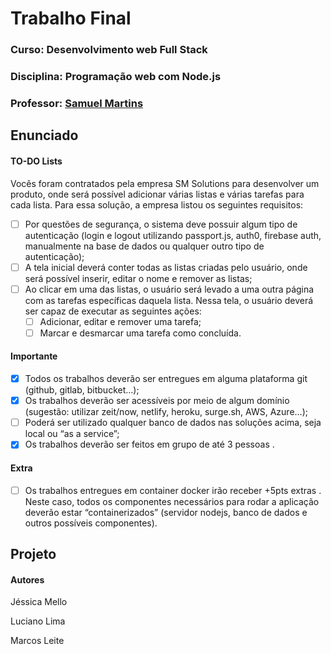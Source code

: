 # Trabalho Final

### Curso: Desenvolvimento web Full Stack

### Disciplina: Programação web com Node.js

### Professor: [Samuel Martins](https://samuelmartins.me/)

## Enunciado

#### TO-DO Lists

Vocês foram contratados pela empresa SM Solutions para desenvolver um produto, onde será possível adicionar várias listas e várias tarefas para cada lista. Para essa solução, a empresa listou os seguintes requisitos:

- [ ] Por questões de segurança, o sistema deve possuir algum tipo de autenticação (login e logout utilizando passport.js, auth0, firebase auth, manualmente na base de dados ou qualquer outro tipo de autenticação);
- [ ] A tela inicial deverá conter todas as listas criadas pelo usuário, onde será possível inserir, editar o nome e remover as listas;
- [ ] Ao clicar em uma das listas, o usuário será levado a uma outra página com as tarefas específicas daquela lista. Nessa tela, o usuário deverá ser capaz de executar as seguintes ações:
  - [ ] Adicionar, editar e remover uma tarefa;
  - [ ] Marcar e desmarcar uma tarefa como concluída.

#### Importante

- [x] Todos os trabalhos deverão ser entregues em alguma plataforma git (github, gitlab, bitbucket…);
- [x] Os trabalhos deverão ser acessíveis por meio de algum domínio (sugestão: utilizar zeit/now, netlify, heroku, surge.sh, AWS, Azure…);
- [ ] Poderá ser utilizado qualquer banco de dados nas soluções acima, seja local ou “as a service”;
- [x] Os trabalhos deverão ser feitos em grupo de até 3 pessoas .

#### Extra

- [ ] Os trabalhos entregues em container docker irão receber +5pts extras . Neste caso, todos os componentes necessários para rodar a aplicação deverão estar “containerizados” (servidor nodejs, banco de dados e outros possíveis componentes).

## Projeto

#### Autores

Jéssica Mello

Luciano Lima

Marcos Leite
